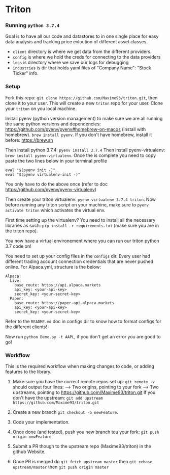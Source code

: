 # Triton
### Running `python 3.7.4`
Goal is to have all our code and datastores to in one single place for easy data analysis and tracking price evloution of different asset classes.

- `client` directory is where we get data from the different providers.
- `config` is where we hold the creds for connecting to the data providers
- `logs` is directory where we save our logs for debugging
- `industries` is dir that holds yaml files of "Company Name": "Stock Ticker" info.

### Setup
Fork this repo: `git clone https://github.com/Maxime93/triton.git`, then clone it to your user. This will create a new `triton` repo for your user.
Clone your `triton` on you local machine.

Install pyenv (python version management) to make sure we are all running the same python versions and dependencies: https://github.com/pyenv/pyenv#homebrew-on-macos (install with homebrew). `brew install pyenv`. If you don't have homebrew, install it before: https://brew.sh

Then install python 3.7.4: `pyenv install 3.7.4`
Then install pyenv-virtualenv: `brew install pyenv-virtualenv`.
Once the is complete you need to copy paste the two lines below in your terminal profile
```
eval "$(pyenv init -)"
eval "$(pyenv virtualenv-init -)"
```
You only have to do the above once (refer to doc https://github.com/pyenv/pyenv-virtualenv)

Then create your triton virtualenv: `pyenv virtualenv 3.7.4 triton`. Now before running any triton script on your machine, make sure to `pyenv activate triton` which activates the virtual env.

First time setting up the virtualenv? You need to install all the necessary libraries as such: `pip install -r requirements.txt` (make sure you are in the triton repo).

You now have a virtual environement where you can run our triton python 3.7 code on!

You need to set up your config files in the `configs` dir. Every user had different trading account connection credentials that are never pushed online.
For Alpaca.yml, structure is the below:
```
Alpaca:
  Live:
    base_route: https://api.alpaca.markets
    api_key: <your-api-key>
    secret_key: <your-secret-key>
  Paper:
    base_route: https://paper-api.alpaca.markets
    api_key: <your-api-key>
    secret_key: <your-secret-key>
```
Refer to the `README.md` doc in configs dir to know how to format configs for the different clients!

Now run `python Demo.py -t AAPL`, if you don't get an error you are good to go!

### Workflow

This is the required workflow when making changes to code, or adding features to the library.

1. Make sure you have the correct remote repos set up:
`git remote -v` should output four lines:
--> Two origins, pointing to your fork
--> Two upstreams, pointing to https://github.com/Maxime93/triton.git
If you don't have the upstream: `git add upstream https://github.com/Maxime93/triton.git`

2. Create a new branch `git checkout -b newFeature`.
3. Code your implementation.
4. Once done (and tested), push you new branch tou your fork: `git push origin newFeature`
5. Submit a PR though to the upstream repo (Maxime93/triton) in the github Website.
6. Once PR is merged do `git fetch upstream master` then `git rebase upstream/master` then `git push origin master`
